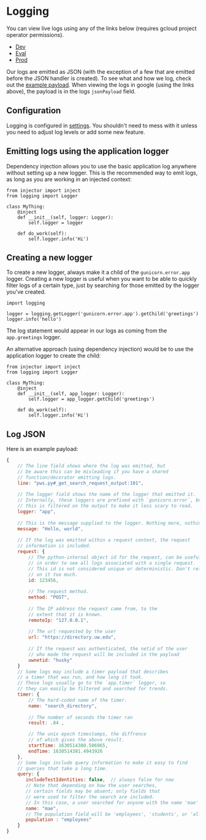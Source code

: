 # Logging

You can view live logs using any of the links below
(requires gcloud project operator permissions).

- [Dev](https://uwiam.page.link/dev-directory-logs)
- [Eval](https://uwiam.page.link/eval-directory-logs)
- [Prod](https://uwiam.page.link/prod-directory-logs)
  
Our logs are emitted as JSON (with the exception of a few that are emitted before
the JSON handler is created). To see what and how we log, check out the 
[example payload](#log-json). When viewing the logs in google (using the links above),
the payload is in the logs `jsonPayload` field.

## Configuration 

Logging is configured in [settings](../husky_directory/settings/logging.yml).
You shouldn't need to mess with it unless you need to adjust log levels or add
some new feature.


## Emitting logs using the application logger

Dependency injection allows you to use the basic application log anywhere 
without setting up a new logger. This is the recommended way to emit logs, 
as long as you are working in an injected context:

```
from injector import inject
from logging import Logger

class MyThing:
    @inject
    def __init__(self, logger: Logger):
        self.logger = logger
       
    def do_work(self):
        self.logger.info('Hi')
```

## Creating a new logger

To create a new logger, always make it a child of the `gunicorn.error.app` logger.
Creating a new logger is useful when you want to be able to quickly filter
logs of a certain type, just by searching for those emitted by the 
logger you've created.

```
import logging

logger = logging.getLogger('gunicorn.error.app').getChild('greetings')
logger.info('hello')
```

The log statement would appear in our logs as coming from the `app.greetings` logger.

An alternative approach (using dependency injection) would be to use the application 
logger to create the child:

```
from injector import inject
from logging import Logger

class MyThing:
    @inject
    def __init__(self, app_logger: Logger):
        self.logger = app_logger.getChild('greetings')
       
    def do_work(self):
        self.logger.info('Hi')
```


## Log JSON


Here is an example payload:

```javascript
{
    // The line field shows where the log was emitted, but
    // be aware this can be misleading if you have a shared
    // function/decorator emitting logs.
    line: "pws.py#_get_search_request_output:101",
    
    // The logger field shows the name of the logger that emitted it.
    // Internally, these loggers are prefixed with `gunicorn.error`, but
    // this is filtered on the output to make it less scary to read.
    logger: "app",
   
    // This is the message supplied to the logger. Nothing more, nothing less.
    message: "Hello, world",
        
    // If the log was emitted within a request context, the request 
    // information is included.    
    request: {
        // The python-internal object id for the request, can be useful
        // in order to see all logs associated with a single request.
        // This id is not considered unique or deterministic. Don't rely
        // on it too much.
        id: 123456,
       
        // The request method. 
        method: "POST",
            
        // The IP address the request came from, to the
        // extent that it is known.     
        remoteIp: "127.0.0.1",   
       
        // The url requested by the user     
        url: "https://directory.uw.edu",
        
        // If the request was authenticated, the netid of the user
        // who made the request will be included in the payload
        uwnetid: "husky"
    }        
    // Some logs may include a timer payload that describes
    // a timer that was run, and how long it took.
    // These logs usually go to the `app.timer` logger, so
    // they can easily be filtered and searched for trends.
    timer: {
        // The hard-coded name of the timer.
        name: "search_directory",
        
        // The number of seconds the timer ran
        result: .84 ,

        // The unix epoch timestamps, the diffrence
        // of which gives the above result.
        startTime: 1630514380.506965,
        endTime: 1630514381.4943926
    },
    // Some logs include query information to make it easy to find
    // queries that take a long time.
    query: {
       includeTestIdentities: false,  // always false for now
       // Note that depending on how the user searches, 
       // certain fields may be absent; only fields that
       // were used to filter the search are included.
       // In this case, a user searched for anyone with the name 'mae' 
       name: "mae",
       // The population field will be 'employees', 'students', or 'all'
       population : "employees" 
    }
}
```

